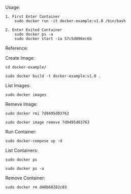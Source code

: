 Usage:

	1. First Enter Container
		sudo docker run -it docker-example:v1.0 /bin/bash

	2. Enter Exited Container
		sudo docker ps -a
		sudo docker start -ia 57c5d096ec6b


Reference:

Create Image:

	cd docker-example/

	sudo docker build -t docker-example:v1.0 .

List Images:

	sudo docker images

Remeve Image:

	sudo docker rmi 7d9495d03763

	sudo docker image remove 7d9495d03763

Run Container:

	sudo docker-compose up -d

List Containers:

	sudo docker ps

	sudo docker ps -a

Remove Container:

	sudo docker rm d48b68282c03
